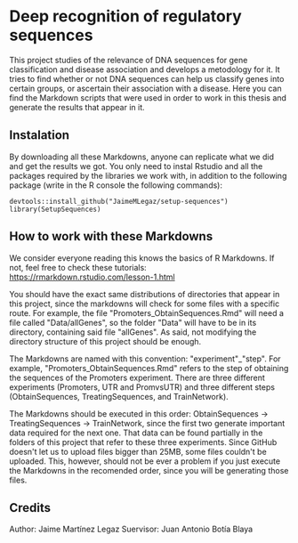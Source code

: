 # Deep recognition of regulatory sequences

This project studies of the relevance of DNA sequences for gene classification and disease association and develops a metodology for it. It tries to find whether or not DNA sequences can help us classify genes into certain groups, or ascertain their association with a disease. Here you can find the Markdown scripts that were used in order to work in this thesis and generate the results that appear in it.

## Instalation

By downloading all these Markdowns, anyone can replicate what we did and get the results we got. You only need to instal Rstudio and all the packages required by the libraries we work with, in addition to the following package (write in the R console the following commands):

```
devtools::install_github("JaimeMLegaz/setup-sequences")
library(SetupSequences)
```

## How to work with these Markdowns

We consider everyone reading this knows the basics of R Markdowns. If not, feel free to check these tutorials: https://rmarkdown.rstudio.com/lesson-1.html

You should have the exact same distributions of directories that appear in this project, since the markdowns will check for some files with a specific route. For example, the file "Promoters_ObtainSequences.Rmd" will need a file called "Data/allGenes", so the folder "Data" will have to be in its directory, containing said file "allGenes". As said, not modifying the directory structure of this project should be enough.

The Markdowns are named with this convention: "experiment"\_"step". For example, "Promoters_ObtainSequences.Rmd" refers to the step of obtaining the sequences of the Promoters experiment. There are three different experiments (Promoters, UTR and PromvsUTR) and three different steps (ObtainSequences, TreatingSequences, and TrainNetwork).

The Markdowns should be executed in this order: ObtainSequences -> TreatingSequences -> TrainNetwork, since the first two generate important data required for the next one. That data can be found partially in the folders of this project that refer to these three experiments. Since GitHub doesn't let us to upload files bigger than 25MB, some files couldn't be uploaded. This, however, should not be ever a problem if you just execute the Markdowns in the recomended order, since you will be generating those files.

## Credits

Author: Jaime Martínez Legaz
Suervisor: Juan Antonio Botía Blaya
